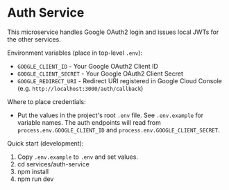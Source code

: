 # Auth Service

This microservice handles Google OAuth2 login and issues local JWTs for the other services.

Environment variables (place in top-level `.env`):

- `GOOGLE_CLIENT_ID`  - Your Google OAuth2 Client ID
- `GOOGLE_CLIENT_SECRET` - Your Google OAuth2 Client Secret
- `GOOGLE_REDIRECT_URI` - Redirect URI registered in Google Cloud Console (e.g. `http://localhost:3000/auth/callback`)

Where to place credentials:
- Put the values in the project's root `.env` file. See `.env.example` for variable names. The auth endpoints will read from `process.env.GOOGLE_CLIENT_ID` and `process.env.GOOGLE_CLIENT_SECRET`.

Quick start (development):

1. Copy `.env.example` to `.env` and set values.
2. cd services/auth-service
3. npm install
4. npm run dev


